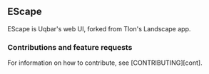 ## EScape

EScape is Uqbar's web UI, forked from Tlon's Landscape app.

### Contributions and feature requests

For information on how to contribute, see [CONTRIBUTING][cont].